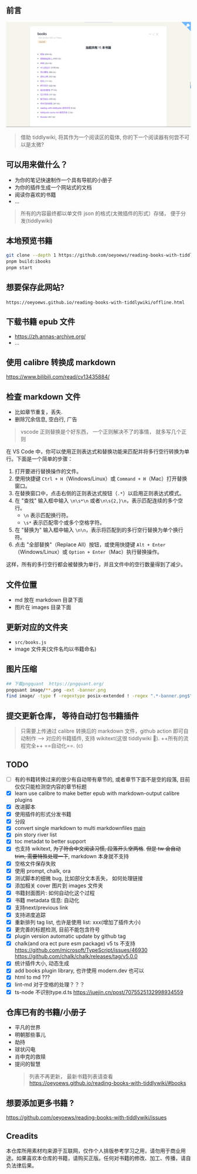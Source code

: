 ## 前言

![banner](https://github.com/oeyoews/reading-books-with-tiddlywiki/raw/main/banner.png)

> 借助 tiddlywiki, 将其作为一个阅读区的载体, 你的下一个阅读器有何尝不可以是太微?

## 可以用来做什么？

- 为你的笔记快速制作一个具有导航的小册子
- 为你的插件生成一个网站式的文档
- 阅读你喜欢的书籍
- ...

> 所有的内容最终都以单文件 json 的格式(太微插件的形式）存储， 便于分发(tiddlywiki)

## 本地预览书籍

```bash
git clone --depth 1 https://github.com/oeyoews/reading-books-with-tiddlywiki.git
pnpm build:ibooks
pnpm start
```

## 想要保存此网站?

`https://oeyoews.github.io/reading-books-with-tiddlywiki/offline.html`

## 下载书籍 epub 文件

- https://zh.annas-archive.org/
- ...

## 使用 calibre 转换成 markdown

https://www.bilibili.com/read/cv13435884/

<!-- * ~~convert epub to single markdown: https://www.vertopal.com/en/convert/epub-to-markdown~~ -->

## 检查 markdown 文件

- 比如章节重复，丢失.
- 删除冗余信息, 空白行, 广告

> vscode 正则替换是个好东西， 一个正则解决不了的事情， 就多写几个正则

在 VS Code 中，你可以使用正则表达式和替换功能来匹配并将多行空行转换为单行。下面是一个简单的步骤：

1. 打开要进行替换操作的文件。
2. 使用快捷键 `Ctrl + H`（Windows/Linux）或 `Command + H`（Mac）打开替换窗口。
3. 在替换窗口中，点击右侧的正则表达式按钮（`.*`）以启用正则表达式模式。
4. 在 "查找" 输入框中输入 `\n\s*\n` 或者`\n\s{2,}\n`，表示匹配连续的多个空行。
   - `\n` 表示匹配换行符。
   - `\s*` 表示匹配零个或多个空格字符。
5. 在 "替换为" 输入框中输入 `\n\n`，表示将匹配到的多行空行替换为单个换行符。
6. 点击 "全部替换"（Replace All）按钮，或使用快捷键 `Alt + Enter`（Windows/Linux）或 `Option + Enter`（Mac）执行替换操作。

这样，所有的多行空行都会被替换为单行，并且文件中的空行数量得到了减少。

## 文件位置

- md 放在 markdown 目录下面
- 图片在 images 目录下面

## 更新对应的文件夹

- `src/books.js`
- image 文件夹(文件名均以书籍命名)

## 图片压缩

```bash
## 下载pngquant  https://pngquant.org/
pngquant image/**.png -ext -banner.png
find image/ -type f -regextype posix-extended ! -regex ".*-banner.png$" -exec rm {} +
```

## 提交更新仓库， 等待自动打包书籍插件

> 只需要上传通过 calibre 转换后的 markdown 文件，github action 即可自动制作 --> 对应的书籍插件, 支持 wikitext(这很 tiddlywiki :rocket:). ++所有的流程完全++ ==自动化==. (c)


<!-- ## NOTE
> 绝对不保证 100%转换， 可能会丢失部分信息 -->

## TODO

- [ ] 有的书籍转换过来的很少有自动带有章节的, 或者章节下面不是空的段落, 目前仅仅只能检测空内容的章节标题
- [x] learn use calibre to make better epub with markdown-output calibre plugins
- [x] 改进脚本
- [x] 使用插件的形式分发书籍
- [x] 分段
- [x] convert single markdown to multi markdownfiles [main](./src/main.js)
- [x] pin story river list
- [x] toc metadat to better support
- [x] 也支持 wikitext, ~~为了符合中文阅读习惯, 段落开头空两格~~. ~~但是 tw 会自动 trim, 需要特殊处理一下~~, markdown 本身就不支持
- [x] 空格文件保存失败
- [x] 使用 prompt, chalk, ora
- [x] 测试脚本的细微 bug, 比如部分文本丢失， 如何处理链接
- [x] 添加相关 cover 图片到 images 文件夹
- [x] 书籍封面图片: 如何自动化这个过程
- [x] 书籍 metadata 信息: 自动化
- [x] 支持next/previous link
- [x] 支持进度追踪
- [x] 重新排列 tag list, 也许是使用 list: xxx(增加了插件大小)
- [x] 更完善的标题检测, 目前不能包含符号
- [x] plugin version automatic update by github tag
- [x] chalk(and ora ect pure esm package) v5 ts 不支持 https://github.com/microsoft/TypeScript/issues/46930 https://github.com/chalk/chalk/releases/tag/v5.0.0
- [x] 统计插件大小, 动态生成
- [x] add books plugin library, 也许使用 modern.dev 也可以
- [x] html to md ???
- [x] lint-md 对于空格的处理？？？
- [x] ts-node 不识别type.d.ts https://juejin.cn/post/7075525132998934559

## 仓库已有的书籍/小册子

- 平凡的世界
- 明朝那些事儿
- 劫持
- 球状闪电
- 肖申克的救赎
- 提问的智慧
  > 列表不再更新， 最新书籍列表请查看 https://oeyoews.github.io/reading-books-with-tiddlywiki/#books

## 想要添加更多书籍 ?

https://github.com/oeyoews/reading-books-with-tiddlywiki/issues

## Creadits

本仓库所用素材均来源于互联网，仅作个人排版参考学习之用，请勿用于商业用途。如果喜欢本仓库的书籍，请购买正版。任何对书籍的修改、加工、传播，请自负法律后果。
